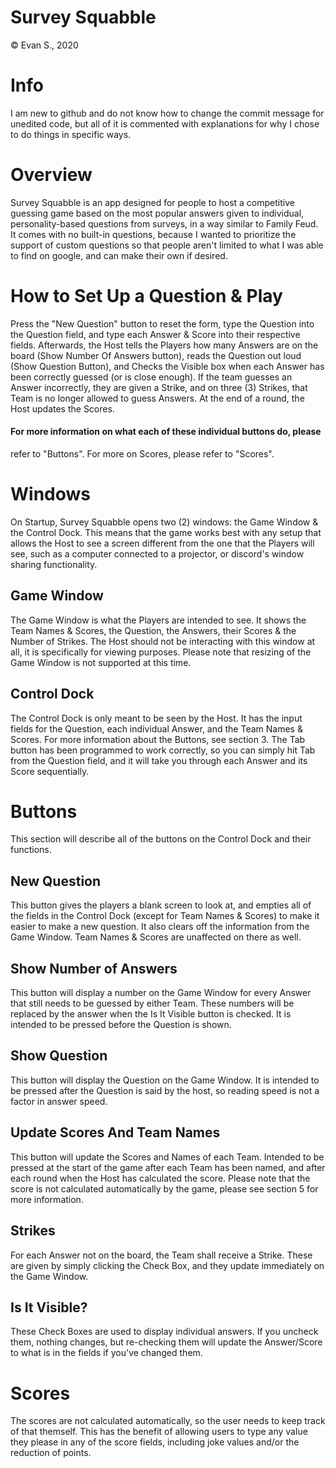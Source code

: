 # Survey Squabble
© Evan S., 2020

# Info
I am new to github and do not know how to change the commit message
for unedited code, but all of it is commented with explanations for
why I chose to do things in specific ways. 

# Overview 
Survey Squabble is an app designed for people to host a competitive 
guessing game based on the most popular answers given to individual, 
personality-based questions from surveys, in a way similar to Family 
Feud. It comes with no built-in questions, because I wanted to 
prioritize the support of custom questions so that people aren't limited 
to what I was able to find on google, and can make their own if desired.

# How to Set Up a Question & Play 
Press the "New Question" button to reset the form, type the Question into 
the Question field, and type each Answer & Score into their respective 
fields. Afterwards, the Host tells the Players how many Answers are on 
the board (Show Number Of Answers button), reads the Question out loud 
(Show Question Button), and Checks the Visible box when each Answer has 
been correctly guessed (or is close enough). If the team guesses an 
Answer incorrectly, they are given a Strike, and on three (3) Strikes, 
that Team is no longer allowed to guess Answers. At the end of a round, 
the Host updates the Scores.

#### For more information on what each of these individual buttons do, please 
refer to "Buttons". For more on Scores, please refer to "Scores".

# Windows 
On Startup, Survey Squabble opens two (2) windows: the Game Window & 
the Control Dock. This means that the game works best with any setup that 
allows the Host to see a screen different from the one that the Players 
will see, such as a computer connected to a projector, or discord's 
window sharing functionality.

## Game Window  
The Game Window is what the Players are intended to see. It shows the 
Team Names & Scores, the Question, the Answers, their Scores & the 
Number of Strikes. The Host should not be interacting with this window 
at all, it is specifically for viewing purposes. Please note that 
resizing of the Game Window is not supported at this time.

## Control Dock 
The Control Dock is only meant to be seen by the Host. It has the input 
fields for the Question, each individual Answer, and the Team Names & 
Scores. For more information about the Buttons, see section 3. The Tab 
button has been programmed to work correctly, so you can simply hit Tab 
from the Question field, and it will take you through each Answer and its 
Score sequentially.

# Buttons  
This section will describe all of the buttons on the Control Dock and 
their functions.

## New Question 
This button gives the players a blank screen to look at, and empties all 
of the fields in the Control Dock (except for Team Names & Scores) to 
make it easier to make a new question. It also clears off the information 
from the Game Window. Team Names & Scores are unaffected on there as well.

## Show Number of Answers 
This button will display a number on the Game Window for every Answer 
that still needs to be guessed by either Team. These numbers will be 
replaced by the answer when the Is It Visible button is checked. 
It is intended to be pressed before the Question is shown.

## Show Question 
This button will display the Question on the Game Window. It is intended 
to be pressed after the Question is said by the host, so reading speed 
is not a factor in answer speed.

## Update Scores And Team Names 
This button will update the Scores and Names of each Team. Intended to be 
pressed at the start of the game after each Team has been named, and 
after each round when the Host has calculated the score. Please note that 
the score is not calculated automatically by the game, please see section 
5 for more information.

## Strikes 
For each Answer not on the board, the Team shall receive a Strike. These 
are given by simply clicking the Check Box, and they update immediately 
on the Game Window.  

## Is It Visible? 
These Check Boxes are used to display individual answers. If you uncheck 
them, nothing changes, but re-checking them will update the Answer/Score 
to what is in the fields if you've changed them.


# Scores 
The scores are not calculated automatically, so the user needs to keep 
track of that themself. This has the benefit of allowing users to type 
any value they please in any of the score fields, including joke values
and/or the reduction of points.
